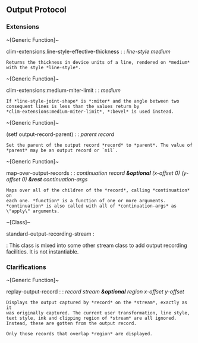 ## Output Protocol

### Extensions

~[Generic Function]~

clim-extensions:line-style-effective-thickness :
:   *line-style medium*

	Returns the thickness in device units of a line, rendered on *medium*
	with the style *line-style*.

~[Generic Function]~

clim-extensions:medium-miter-limit :
:   *medium*

	If *line-style-joint-shape* is *:miter* and the angle between two
	consequent lines is less than the values return by
	*clim-extensions:medium-miter-limit*, *:bevel* is used instead.

~[Generic Function]~

(setf output-record-parent) :
:   *parent record*

	Set the parent of the output record *record* to *parent*. The value of
	*parent* may be an output record or `nil`.

~[Generic Function]~

map-over-output-records :
:   *continuation record **&optional** (x-offset 0) (y-offset 0)
    **&rest** continuation-args*

	Maps over all of the children of the *record*, calling *continuation* on
	each one. *function* is a function of one or more arguments.
	*continuation* is also called with all of *continuation-args* as
	\"apply\" arguments.

~[Class]~

standard-output-recording-stream :

:   This class is mixed into some other stream class to add output recording
	facilities. It is not instantiable.

### Clarifications

~[Generic Function]~

replay-output-record :
:   *record stream **&optional** region x-offset y-offset*

	Displays the output captured by *record* on the *stream*, exactly as it
	was originally captured. The current user transformation, line style,
	text style, ink and clipping region of *stream* are all ignored.
	Instead, these are gotten from the output record.

	Only those records that overlap *region* are displayed.
